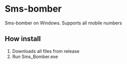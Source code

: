 # Sms-bomber
Sms-bomber on Windows. Supports all mobile numbers
 ## How install 
 
  1. Downloads all files from release
  2. Run Sms_Bomber.exe

  
